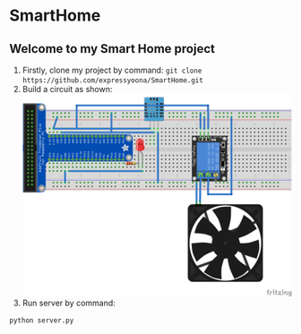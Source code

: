 # SmartHome

## Welcome to my Smart Home project

1. Firstly, clone my project by command:
`git clone https://github.com/expressyoona/SmartHome.git`
1. Build a circuit as shown:
![Hardware Setup](/Sketch_Update.png)
1. Run server by command:
```terminal
python server.py
```
